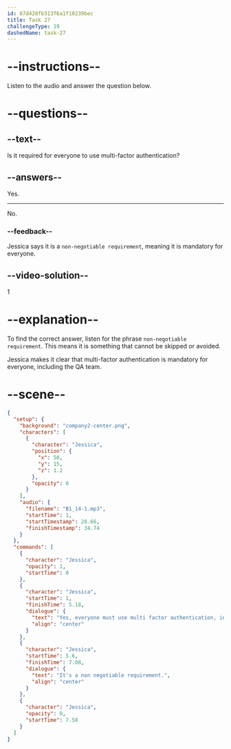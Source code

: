 ```yaml
---
id: 67d428fb313f6a1f10239bec
title: Task 27
challengeType: 19
dashedName: task-27
---
```


<!-- (Audio) Jessica: Yes, everyone must use multi-factor authentication, including QA. It's a non-negotiable requirement. -->

# --instructions--

Listen to the audio and answer the question below.

# --questions--

## --text--

Is it required for everyone to use multi-factor authentication?

## --answers--

Yes.

---

No.

### --feedback--

Jessica says it is a `non-negotiable requirement`, meaning it is mandatory for everyone.

## --video-solution--

1

# --explanation--

To find the correct answer, listen for the phrase `non-negotiable requirement`. This means it is something that cannot be skipped or avoided. 

Jessica makes it clear that multi-factor authentication is mandatory for everyone, including the QA team.

# --scene--

```json
{
  "setup": {
    "background": "company2-center.png",
    "characters": [
      {
        "character": "Jessica",
        "position": {
          "x": 50,
          "y": 15,
          "z": 1.2
        },
        "opacity": 0
      }
    ],
    "audio": {
      "filename": "B1_14-1.mp3",
      "startTime": 1,
      "startTimestamp": 28.66,
      "finishTimestamp": 34.74
    }
  },
  "commands": [
    {
      "character": "Jessica",
      "opacity": 1,
      "startTime": 0
    },
    {
      "character": "Jessica",
      "startTime": 1,
      "finishTime": 5.18,
      "dialogue": {
        "text": "Yes, everyone must use multi factor authentication, including QA.",
        "align": "center"
      }
    },
    {
      "character": "Jessica",
      "startTime": 5.6,
      "finishTime": 7.08,
      "dialogue": {
        "text": "It's a non negotiable requirement.",
        "align": "center"
      }
    },
    {
      "character": "Jessica",
      "opacity": 0,
      "startTime": 7.58
    }
  ]
}
```
